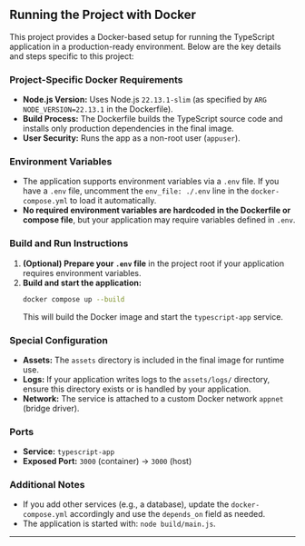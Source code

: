 ## Running the Project with Docker

This project provides a Docker-based setup for running the TypeScript application in a production-ready environment. Below are the key details and steps specific to this project:

### Project-Specific Docker Requirements
- **Node.js Version:** Uses Node.js `22.13.1-slim` (as specified by `ARG NODE_VERSION=22.13.1` in the Dockerfile).
- **Build Process:** The Dockerfile builds the TypeScript source code and installs only production dependencies in the final image.
- **User Security:** Runs the app as a non-root user (`appuser`).

### Environment Variables
- The application supports environment variables via a `.env` file. If you have a `.env` file, uncomment the `env_file: ./.env` line in the `docker-compose.yml` to load it automatically.
- **No required environment variables are hardcoded in the Dockerfile or compose file**, but your application may require variables defined in `.env`.

### Build and Run Instructions
1. **(Optional) Prepare your `.env` file** in the project root if your application requires environment variables.
2. **Build and start the application:**
   ```sh
   docker compose up --build
   ```
   This will build the Docker image and start the `typescript-app` service.

### Special Configuration
- **Assets:** The `assets` directory is included in the final image for runtime use.
- **Logs:** If your application writes logs to the `assets/logs/` directory, ensure this directory exists or is handled by your application.
- **Network:** The service is attached to a custom Docker network `appnet` (bridge driver).

### Ports
- **Service:** `typescript-app`
- **Exposed Port:** `3000` (container) → `3000` (host)

### Additional Notes
- If you add other services (e.g., a database), update the `docker-compose.yml` accordingly and use the `depends_on` field as needed.
- The application is started with: `node build/main.js`.

---

